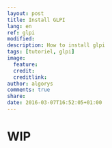 ```yaml
---
layout: post
title: Install GLPI
lang: en
ref: glpi
modified:
description: How to install glpi
tags: [tutoriel, glpi]
image:
  feature:
  credit:
  creditlink:
author: algorys
comments: true
share:
date: 2016-03-07T16:52:05+01:00
---
```


# WIP
